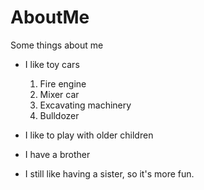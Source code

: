 # AboutMe
Some things about me
- I like toy cars
  1. Fire engine
  2. Mixer car
  3. Excavating machinery
  4. Bulldozer

- I like to play with older children

- I have a brother

- I still like having a sister, so it's more fun.
